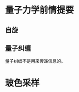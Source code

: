 # 量子力学前情提要

## 自旋



## 量子纠缠

量子纠缠不是用来传递信息的。



# 玻色采样









[^1]:[《Sheldon漫画》](https://www.dmzj.com/info/sheldonmanhua.html) 5分钟看懂中国最新的量子计算机
[^2]:《人人可懂的量子计算》
[^3]:MommyTalk 九章 vs 悬铃木
[^4]:https://www.youtube.com/watch?v=-UlxHPIEVqA The Map of Quantum Computing | Quantum Computers Explained, DoS - Domain of Science
